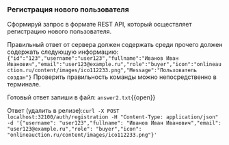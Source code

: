 ### Регистрация нового пользователя

Сформируй запрос в формате REST API, который осществляет регистрацию нового пользователя.

Правильный ответ от сервера должен содержать среди прочего должен содержать следующую информацию:
`
{"id":"123","username":"user123","fullname":"Иванов Иван Иванович","email":"user123@example.ru","role":"buyer","icon":"onlineauction.ru/content/images/ico112233.png","Message":"Пользователь создан"}
`
Проверить правильность команды можно непосредственно в терминале.

Готовый ответ запиши в файл:
`answer2.txt`{{open}}

Ответ (удалить в релизе):`curl -X POST localhost:32100/auth/registration -H "Content-Type: application/json" -d '{"username": "user123","fullname": "Иванов Иван Иванович","email": "user123@example.ru","role": "buyer","icon": "onlineauction.ru/content/images/ico112233.png"}'`